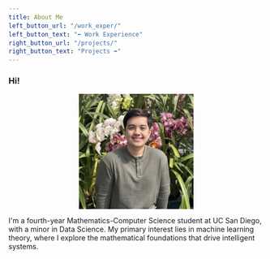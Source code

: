 ```yaml
---
title: About Me
left_button_url: "/work_exper/"
left_button_text: "⬅️ Work Experience"
right_button_url: "/projects/"
right_button_text: "Projects ➡️"
---
```


### Hi!

<div style="display: flex; flex-direction: column; align-items: center;">
  <img src="/assets/images/portrait.jpg" alt="Brighten_Picture" style="width: 45%;">
</div>

<p></p>

I'm a fourth-year Mathematics-Computer Science student at UC San Diego, with a minor in Data Science. My primary interest lies in machine learning theory, where I explore the mathematical foundations that drive intelligent systems.